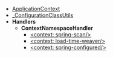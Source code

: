 * [ApplicationContext](spring-context/ApplicationContext.md)
* [_ConfigurationClassUtils](spring-context/ConfigurationClassUtils.md)
* **Handlers**
  * **ContextNamespaceHandler**
    * [&lt;context: spring-scan/&gt;](spring-context/handlers/ContextNamespaceHandler/component-scan.md)
    * [&lt;context: load-time-weaver/&gt;](spring-context/handlers/ContextNamespaceHandler/load-time-weaver.md)
    * [&lt;context: spring-configured/&gt;](spring-context/handlers/ContextNamespaceHandler/spring-configured.md)

